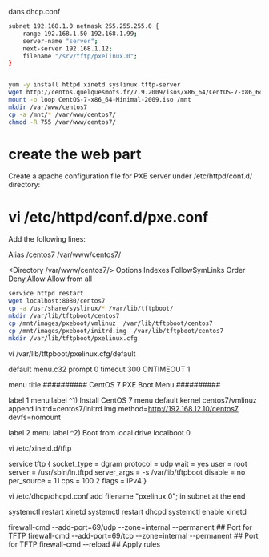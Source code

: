 dans dhcp.conf

``` bash
subnet 192.168.1.0 netmask 255.255.255.0 {
    range 192.168.1.50 192.168.1.99;
    server-name "server";
    next-server 192.168.1.12;
    filename "/srv/tftp/pxelinux.0";
}


yum -y install httpd xinetd syslinux tftp-server
wget http://centos.quelquesmots.fr/7.9.2009/isos/x86_64/CentOS-7-x86_64-Minimal-2009.iso
mount -o loop CentOS-7-x86_64-Minimal-2009.iso /mnt
mkdir /var/www/centos7
cp -a /mnt/* /var/www/centos7/
chmod -R 755 /var/www/centos7/
```

# create the web part
Create a apache configuration file for PXE server under /etc/httpd/conf.d/ directory:

# vi /etc/httpd/conf.d/pxe.conf
Add the following lines:

Alias /centos7 /var/www/centos7/

<Directory /var/www/centos7/>
Options Indexes FollowSymLinks
Order Deny,Allow
Allow from all
</Directory>

``` bash
service httpd restart
wget localhost:8080/centos7
cp -a /usr/share/syslinux/* /var/lib/tftpboot/
mkdir /var/lib/tftpboot/centos7
cp /mnt/images/pxeboot/vmlinuz  /var/lib/tftpboot/centos7
cp /mnt/images/pxeboot/initrd.img  /var/lib/tftpboot/centos7
mkdir /var/lib/tftpboot/pxelinux.cfg

```

vi /var/lib/tftpboot/pxelinux.cfg/default

default menu.c32
prompt 0
timeout 300
ONTIMEOUT 1

menu title ########## CentOS 7 PXE Boot Menu ##########

label 1
menu label ^1) Install CentOS 7
menu default
kernel centos7/vmlinuz
append initrd=centos7/initrd.img method=http://192.168.12.10/centos7 devfs=nomount

label 2
menu label ^2) Boot from local drive
localboot 0

vi /etc/xinetd.d/tftp

 service tftp
{
        socket_type             = dgram
        protocol                = udp
        wait                    = yes
        user                    = root
        server                  = /usr/sbin/in.tftpd
        server_args             = -s /var/lib/tftpboot
        disable                 = no
        per_source              = 11
        cps                     = 100 2
        flags                   = IPv4
}

vi /etc/dhcp/dhcpd.conf
add filename "pxelinux.0"; in subnet at the end


systemctl restart xinetd
systemctl restart dhcpd
systemctl enable xinetd


firewall-cmd --add-port=69/udp --zone=internal --permanent    ## Port for TFTP
firewall-cmd --add-port=69/tcp  --zone=internal --permanent  ## Port for TFTP
firewall-cmd --reload  ## Apply rules


